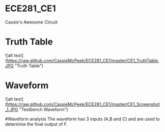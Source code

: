 ECE281_CE1
==========

Cassie's Awesome Circuit

# Truth Table
![alt text] (https://raw.github.com/CassieMcPeek/ECE281_CE1/master/CE1_TruthTable.JPG "Truth Table")

# Waveform
![alt text] (https://raw.github.com/CassieMcPeek/ECE281_CE1/master/CE1_Screenshot_1.JPG "Testbench Waveform")

#Waveform analysis
The waveform has 3 inputs (A,B and C) and are used to determine the final output of F.
